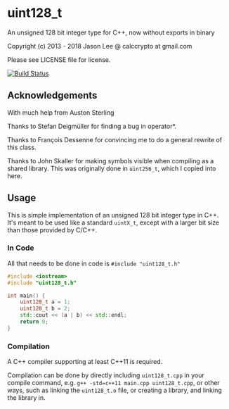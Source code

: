 # uint128_t

An unsigned 128 bit integer type for C++, now without exports in binary

Copyright (c) 2013 - 2018 Jason Lee @ calccrypto at gmail.com

Please see LICENSE file for license.

[![Build Status](https://travis-ci.org/calccrypto/uint128_t.svg?branch=master)](https://travis-ci.org/calccrypto/uint128_t)

## Acknowledgements
With much help from Auston Sterling

Thanks to Stefan Deigmüller for finding
a bug in operator*.

Thanks to François Dessenne for convincing me
to do a general rewrite of this class.

Thanks to John Skaller for making symbols visible
when compiling as a shared library. This was originally
done in `uint256_t`, which I copied into here.

## Usage
This is simple implementation of an unsigned 128 bit
integer type in C++. It's meant to be used like a standard
`uintX_t`, except with a larger bit size than those provided
by C/C++.

### In Code
All that needs to be done in code is `#include "uint128_t.h"`

```c++
#include <iostream>
#include "uint128_t.h"

int main() {
    uint128_t a = 1;
    uint128_t b = 2;
    std::cout << (a | b) << std::endl;
    return 0;
}
```

### Compilation
A C++ compiler supporting at least C++11 is required.

Compilation can be done by directly including `uint128_t.cpp` in your compile command, e.g. `g++ -std=c++11 main.cpp uint128_t.cpp`, or other ways, such as linking the `uint128_t.o` file, or creating a library, and linking the library in.
